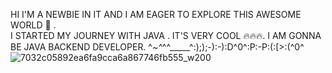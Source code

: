 HI I'M A NEWBIE IN IT AND I AM EAGER TO EXPLORE THIS AWESOME WORLD 🔬 .  
I STARTED MY JOURNEY WITH JAVA . IT'S VERY COOL 🔥🔥🔥.
I AM GONNA BE JAVA BACKEND DEVELOPER. 
^_~^_^^_____^:););-):-):D^0^:P:-P:(:[>:(^0^  ![7032c05892ea6fa9cca6a867746fb555_w200](https://github.com/user-attachments/assets/c23950f3-ffcc-4be6-9f57-45d7d362d515)

